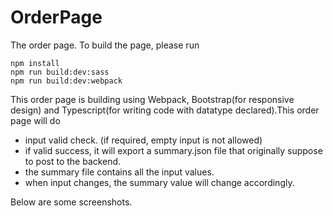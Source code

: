 # OrderPage
 The order page.
To build the page, please run
```
npm install
npm run build:dev:sass
npm run build:dev:webpack
```

This order page is building using Webpack, Bootstrap(for responsive design) and Typescript(for writing code with datatype declared).This order page will do
- input valid check. (if required, empty input is not allowed)
- if valid success, it will export a summary.json file that originally suppose to post to the backend.
- the summary file contains all the input values.
- when input changes, the summary value will change accordingly.

Below are some screenshots.
